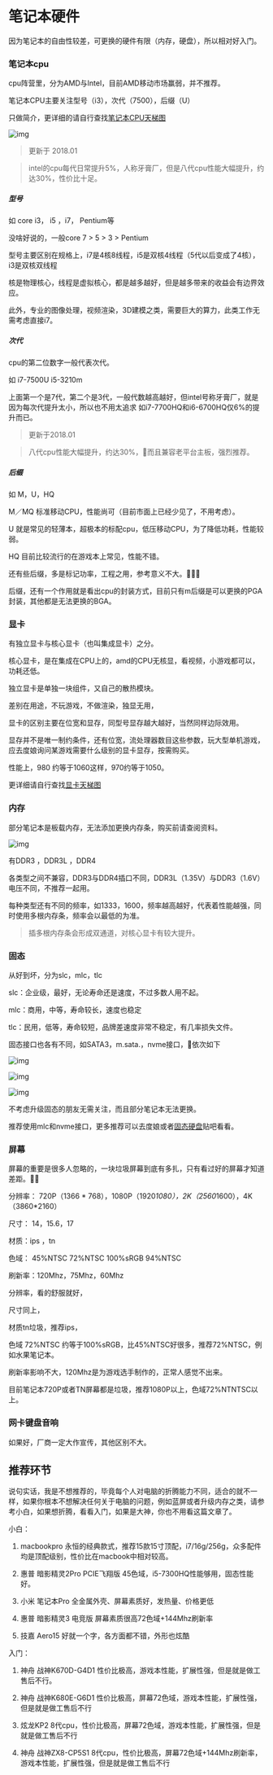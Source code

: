 # 笔记本硬件

因为笔记本的自由性较差，可更换的硬件有限（内存，硬盘），所以相对好入门。

### 笔记本cpu

cpu阵营里，分为AMD与Intel，目前AMD移动市场赢弱，并不推荐。

笔记本CPU主要关注型号（i3），次代（7500），后缀（U）

只做简介，更详细的请自行查找[笔记本CPU天梯图](https://www.baidu.com/s?ie=utf-8&f=8&rsv_bp=0&rsv_idx=1&tn=baidu&wd=%E7%AC%94%E8%AE%B0%E6%9C%ACcpu%E5%A4%A9%E6%A2%AF%E5%9B%BE&rsv_pq=d7bb926f00009de1&rsv_t=5e07XyAGEyXqPDt%2BaipJOVo5%2BmoHdLhbITyx3X%2FmYI3iwKLPBjR5sHAN%2BZM&rqlang=cn&rsv_enter=1&rsv_sug3=12&rsv_sug1=11&rsv_sug7=100)


![img](../../img/2017112501.png)

> 更新于 2018.01

> intel的cpu每代日常提升5%，人称牙膏厂，但是八代cpu性能大幅提升，约达30%，性价比十足。

##### 型号

如 core i3， i5 ，i7， Pentium等

没啥好说的，一般core 7 > 5 > 3 > Pentium

型号主要区别在规格上，i7是4核8线程，i5是双核4线程（5代以后变成了4核），i3是双核双线程

核是物理核心，线程是虚拟核心，都是越多越好，但是越多带来的收益会有边界效应。

此外，专业的图像处理，视频渲染，3D建模之类，需要巨大的算力，此类工作无需考虑直接i7。

##### 次代

cpu的第二位数字一般代表次代。

如 i7-7500U i5-3210m

上面第一个是7代，第二个是3代，一般代数越高越好，但intel号称牙膏厂，就是因为每次代提升太小，所以也不用太追求
如i7-7700HQ和i6-6700HQ仅6%的提升而已。

> 更新于2018.01

> 八代cpu性能大幅提升，约达30%，而且兼容老平台主板，强烈推荐。

##### 后缀

如 M，U，HQ

M／MQ 标准移动CPU，性能尚可（目前市面上已经少见了，不用考虑）。

U 就是常见的轻薄本，超极本的标配cpu，低压移动CPU，为了降低功耗，性能较弱。

HQ 目前比较流行的在游戏本上常见，性能不错。

还有些后缀，多是标记功率，工程之用，参考意义不大。

后缀，还有一个作用就是看出cpu的封装方式，目前只有m后缀是可以更换的PGA封装，其他都是无法更换的BGA。

### 显卡

有独立显卡与核心显卡（也叫集成显卡）之分。

核心显卡，是在集成在CPU上的，amd的CPU无核显，看视频，小游戏都可以，功耗还低。

独立显卡是单独一块组件，又自己的散热模块。

差别在用途，不玩游戏，不做渲染，独显无用，

显卡的区别主要在位宽和显存，同型号显存越大越好，当然同样边际效用。

显存并不是唯一制约条件，还有位宽，流处理器数目这些参数，玩大型单机游戏，应去度娘询问某游戏需要什么级别的显卡显存，按需购买。

性能上，980 约等于1060这样，970约等于1050。

更详细请自行查找[显卡天梯图](https://www.baidu.com/s?ie=utf-8&f=8&rsv_bp=0&rsv_idx=1&tn=baidu&wd=%E6%98%BE%E5%8D%A1%E5%A4%A9%E6%A2%AF%E5%9B%BE&rsv_pq=bf33c61e0000d0eb&rsv_t=a595ALtk%2BzXClRtxRIiojp8gT7EvjHbruKrU5K2E4s7jxRIakPsImqLGO6g&rqlang=cn&rsv_enter=1&rsv_sug3=9&rsv_sug1=16&rsv_sug7=100)

### 内存

部分笔记本是板载内存，无法添加更换内存条，购买前请查阅资料。

![img](../../img/2017112502.png)


有DDR3 ，DDR3L ，DDR4

各类型之间不兼容，DDR3与DDR4插口不同，DDR3L（1.35V）与DDR3（1.6V）电压不同，不推荐一起用。

每种类型还有不同的频率，如1333，1600，频率越高越好，代表着性能越强，同时使用多根内存条，频率会以最低的为准。

>插多根内存条会形成双通道，对核心显卡有较大提升。

### 固态

从好到坏，分为slc，mlc，tlc

slc：企业级，最好，无论寿命还是速度，不过多数人用不起。

mlc：商用，中等，寿命较长，速度也稳定

tlc：民用，低等，寿命较短，品牌差速度非常不稳定，有几率损失文件。

固态接口也各有不同，如SATA3，m.sata.，nvme接口，依次如下

![img](../../img/2017112503.png)

![img](../../img/2017112504.png)

![img](../../img/2017112505.png)

不考虑升级固态的朋友无需关注，而且部分笔记本无法更换。

推荐使用mlc和nvme接口，更多推荐可以去度娘或者[固态硬盘](http://tieba.baidu.com/f?kw=%E5%9B%BA%E6%80%81%E7%A1%AC%E7%9B%98)贴吧看看。

### 屏幕

屏幕的重要是很多人忽略的，一块垃圾屏幕到底有多扎，只有看过好的屏幕才知道差距。

分辨率： 720P（1366 * 768），1080P（1920*1080），2K（2560*1600），4K（3860*2160）

尺寸： 14，15.6，17

材质：ips ，tn

色域： 45%NTSC 72%NTSC 100%sRGB 94%NTSC

刷新率：120Mhz，75Mhz，60Mhz

分辨率，看的舒服就好，

尺寸同上，

材质tn垃圾，推荐ips，

色域 72%NTSC 约等于100%sRGB，比45%NTSC好很多，推荐72%NTSC，例如水果笔记本。

刷新率影响不大，120Mhz是为游戏选手制作的，正常人感觉不出来。

目前笔记本720P或者TN屏幕都是垃圾，推荐1080P以上，色域72%NTNTSC以上。

### 网卡键盘音响

如果好，厂商一定大作宣传，其他区别不大。


## 推荐环节

说句实话，我是不想推荐的，毕竟每个人对电脑的折腾能力不同，适合的就不一样，如果你根本不想解决任何关于电脑的问题，例如蓝屏或者升级内存之类，请参考小白，如果想折腾，看看入门，如果是大神，你也不用看这篇文章了。

小白：

1. macbookpro 永恒的经典款式，推荐15款15寸顶配，i7/16g/256g，众多配件均是顶配级别，性价比在macbook中相对较高。

2. 惠普 暗影精灵2Pro PCIE飞翔版  45色域，i5-7300HQ性能够用，固态性能好。

3. 小米 笔记本Pro    全金属外壳、屏幕素质好，发热量、价格更低

4. 惠普 暗影精灵3 电竞版   屏幕素质很高72色域+144Mhz刷新率

5. 技嘉 Aero15 好就一个字，各方面都不错，外形也炫酷

入门：

1. 神舟 战神K670D-G4D1 性价比极高，游戏本性能，扩展性强，但是就是做工售后不行。

2. 神舟 战神K680E-G6D1  性价比极高，屏幕72色域，游戏本性能，扩展性强，但是就是做工售后不行

3. 炫龙KP2   8代cpu，性价比极高，屏幕72色域，游戏本性能，扩展性强，但是就是做工售后不行

4. 神舟 战神ZX8-CP5S1  8代cpu，性价比极高，屏幕72色域+144Mhz刷新率，游戏本性能，扩展性强，但是就是做工售后不行
